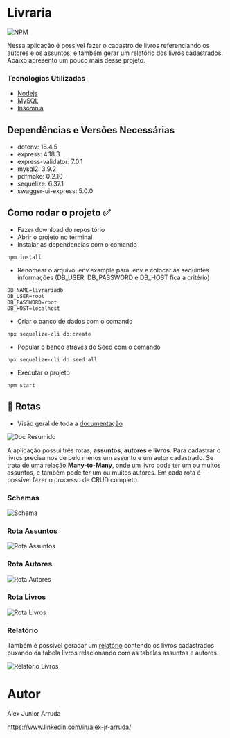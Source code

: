 # Livraria

[![NPM](https://img.shields.io/npm/l/react)](https://github.com/alexjuniorarruda/Accounts/blob/main/LICENSE)

 Nessa aplicação é possivel fazer o cadastro de livros referenciando os autores e os assuntos, e também gerar um relatório dos livros cadastrados. Abaixo apresento um pouco mais desse projeto.

 ### Tecnologias Utilizadas
 
 * [Nodejs](https://nodejs.org/en)
 * [MySQL](https://www.mysql.com/)
 * [Insomnia](https://insomnia.rest/)

## Dependências e Versões Necessárias

 * dotenv: 16.4.5
 * express: 4.18.3
 * express-validator: 7.0.1
 * mysql2: 3.9.2
 * pdfmake: 0.2.10
 * sequelize: 6.37.1
 * swagger-ui-express: 5.0.0

## Como rodar o projeto ✅

- Fazer download do repositório
- Abrir o projeto no terminal
- Instalar as dependencias com o comando
  
```
npm install
```

- Renomear o arquivo .env.example para .env e colocar as sequintes informações (DB_USER, DB_PASSWORD e DB_HOST fica a critério)
  
```
DB_NAME=livrariadb
DB_USER=root
DB_PASSWORD=root
DB_HOST=localhost
```

- Criar o banco de dados com o comando
  
```
npx sequelize-cli db:create
```

- Popular o banco através do Seed com o comando

```
npx sequelize-cli db:seed:all
``` 

- Executar o projeto
  
```
npm start
```

## 📌 Rotas

- Visão geral de toda a [documentação](http://localhost:3000/api-docs/)

![Doc Resumido](https://github.com/alexjuniorarruda/livraria/assets/112874423/80a63e5e-b41c-4dfa-af9b-5c3c87f366c4)

A aplicação possui três rotas, **assuntos**, **autores** e **livros**. Para cadastrar o livros precisamos de pelo menos um assunto e um autor cadastrado.
Se trata de uma relação **Many-to-Many**, onde um livro pode ter um ou muitos assuntos, e também pode ter um ou muitos autores.
Em cada rota é possível fazer o processo de CRUD completo.

### Schemas

![Schema](https://github.com/alexjuniorarruda/livraria/assets/112874423/bd454e0a-a995-4dac-9716-f1146096fb93)

### Rota Assuntos

![Rota Assuntos](https://github.com/alexjuniorarruda/livraria/assets/112874423/9e110df9-1263-462a-b187-6c218fbc604b)

### Rota Autores

![Rota Autores](https://github.com/alexjuniorarruda/livraria/assets/112874423/f158e5b8-eb77-4868-9f31-cec95c71aaf0)

### Rota Livros

![Rota Livros](https://github.com/alexjuniorarruda/livraria/assets/112874423/54914569-4ecc-4775-b7a6-61df01e9c4e0)

### Relatório

Também é possível geradar um [relatório](http://localhost:3000/livros/relatorio) contendo os livros cadastrados puxando da tabela livros relacionando com as tabelas assuntos e autores.

![Relatorio Livros](https://github.com/alexjuniorarruda/livraria/assets/112874423/f1d49e41-7ef7-455b-8e3a-d0d0c5fd69f6)

# Autor

Alex Junior Arruda

https://www.linkedin.com/in/alex-jr-arruda/

